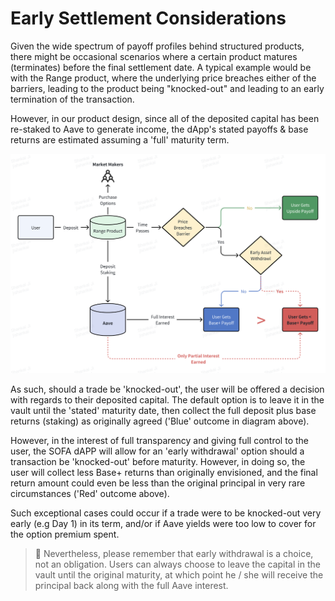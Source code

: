 # Early Settlement Considerations

Given the wide spectrum of payoff profiles behind structured products, there might be occasional scenarios where a certain product matures (terminates) before the final settlement date.  A typical example would be with the Range product, where the underlying price breaches either of the barriers, leading to the product being "knocked-out" and leading to an early termination of the transaction.

However, in our product design, since all of the deposited capital has been re-staked to Aave to generate income, the dApp's stated payoffs & base returns are estimated assuming a 'full' maturity term.

![](../static/draw5.png)

As such, should a trade be 'knocked-out', the user will be offered a decision with regards to their deposited capital.  The default option is to leave it in the vault until the 'stated' maturity date, then collect the full deposit plus base returns (staking) as originally agreed ('Blue' outcome in diagram above).

However, in the interest of full transparency and giving full control to the user, the SOFA dAPP will allow for an 'early withdrawal' option should a transaction be 'knocked-out' before maturity.  However, in doing so, the user will collect less Base+ returns than originally envisioned, and the final return amount could even be less than the original principal in very rare circumstances ('Red' outcome above).

Such exceptional cases could occur if a trade were to be knocked-out very early (e.g Day 1) in its term, and/or if Aave yields were too low to cover for the option premium spent.

> 📌 Nevertheless, please remember that early withdrawal is a choice, not an obligation.  Users can always choose to leave the capital in the vault until the original maturity, at which point he / she will receive the principal back along with the full Aave interest.

